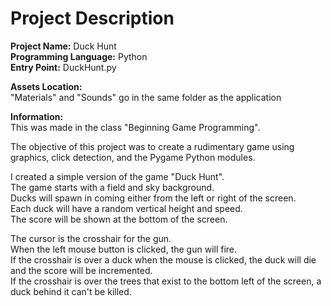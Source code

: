 # Project Description
**Project Name:** Duck Hunt <br />
**Programming Language:** Python <br />
**Entry Point:** DuckHunt.py <br />

**Assets Location:** <br />
"Materials" and "Sounds" go in the same folder as the application <br />

**Information:** <br />
This was made in the class "Beginning Game Programming". <br />

The objective of this project was to create a rudimentary game using graphics, click detection, and the Pygame Python modules. <br />

I created a simple version of the game "Duck Hunt". <br />
The game starts with a field and sky background. <br />
Ducks will spawn in coming either from the left or right of the screen. <br />
Each duck will have a random vertical height and speed. <br />
The score will be shown at the bottom of the screen. <br />

The cursor is the crosshair for the gun. <br />
When the left mouse button is clicked, the gun will fire. <br />
If the crosshair is over a duck when the mouse is clicked, the duck will die and the score will be incremented. <br />
If the crosshair is over the trees that exist to the bottom left of the screen, a duck behind it can't be killed.
